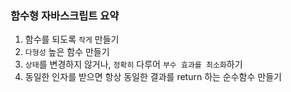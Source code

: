 ### 함수형 자바스크립트 요약

1. 함수를 되도록 ```작게``` 만들기
2. ```다형성``` 높은 함수 만들기
3. ```상태```를 변경하지 않거나, ```정확히``` 다루어 ```부수 효과를 최소화```하기
4. 동일한 인자를 받으면 항상 동일한 결과를 return 하는 순수함수 만들기